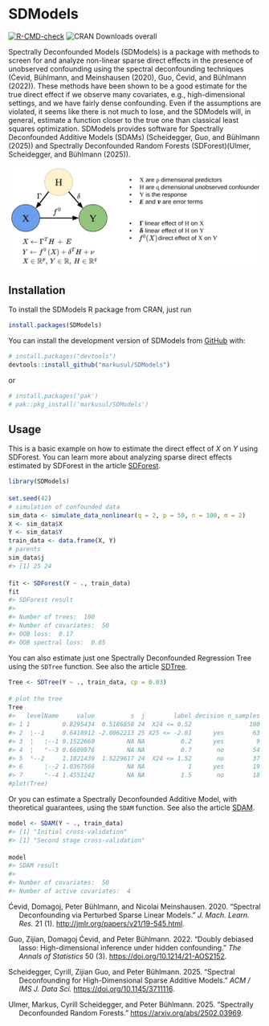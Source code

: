
<!-- README.md is generated from README.Rmd. Please edit that file -->

# SDModels

<!-- badges: start -->

[![R-CMD-check](https://github.com/markusul/SDModels/actions/workflows/R-CMD-check.yaml/badge.svg)](https://github.com/markusul/SDModels/actions/workflows/R-CMD-check.yaml)
![CRAN Downloads
overall](https://cranlogs.r-pkg.org/badges/grand-total/SDModels?color=brightgreen)
<!-- badges: end -->

Spectrally Deconfounded Models (SDModels) is a package with methods to
screen for and analyze non-linear sparse direct effects in the presence
of unobserved confounding using the spectral deconfounding techniques
(Ćevid, Bühlmann, and Meinshausen (2020), Guo, Ćevid, and Bühlmann
(2022)). These methods have been shown to be a good estimate for the
true direct effect if we observe many covariates, e.g., high-dimensional
settings, and we have fairly dense confounding. Even if the assumptions
are violated, it seems like there is not much to lose, and the SDModels
will, in general, estimate a function closer to the true one than
classical least squares optimization. SDModels provides software for
Spectrally Deconfounded Additive Models (SDAMs) (Scheidegger, Guo, and
Bühlmann (2025)) and Spectrally Deconfounded Random Forests
(SDForest)(Ulmer, Scheidegger, and Bühlmann (2025)).

![](man/figures/confModel.png)

## Installation

To install the SDModels R package from CRAN, just run

``` r
install.packages(SDModels)
```

You can install the development version of SDModels from
[GitHub](https://github.com/) with:

``` r
# install.packages("devtools")
devtools::install_github("markusul/SDModels")
```

or

``` r
# install.packages('pak')
# pak::pkg_install('markusul/SDModels')
```

## Usage

This is a basic example on how to estimate the direct effect of $X$ on
$Y$ using SDForest. You can learn more about analyzing sparse direct
effects estimated by SDForest in the article
[SDForest](https://www.markus-ulmer.ch/SDModels/articles/SDForest.html).

``` r
library(SDModels)

set.seed(42)
# simulation of confounded data
sim_data <- simulate_data_nonlinear(q = 2, p = 50, n = 100, m = 2)
X <- sim_data$X
Y <- sim_data$Y
train_data <- data.frame(X, Y)
# parents
sim_data$j
#> [1] 25 24

fit <- SDForest(Y ~ ., train_data)
fit
#> SDForest result
#> 
#> Number of trees:  100 
#> Number of covariates:  50 
#> OOB loss:  0.17 
#> OOB spectral loss:  0.05
```

You can also estimate just one Spectrally Deconfounded Regression Tree
using the `SDTree` function. See also the article
[SDTree](https://www.markus-ulmer.ch/SDModels/articles/SDTree.html).

``` r
Tree <- SDTree(Y ~ ., train_data, cp = 0.03)

# plot the tree
Tree
#>   levelName     value          s  j        label decision n_samples
#> 1 1         0.8295434  0.5186858 24  X24 <= 0.52                100
#> 2  ¦--1     0.6418912 -2.0062213 25 X25 <= -2.01      yes        63
#> 3  ¦   ¦--1 0.1522660         NA NA          0.2      yes         9
#> 4  ¦   °--3 0.6609876         NA NA          0.7       no        54
#> 5  °--2     1.1821439  1.5229617 24  X24 <= 1.52       no        37
#> 6      ¦--2 1.0367566         NA NA            1      yes        19
#> 7      °--4 1.4551242         NA NA          1.5       no        18
#plot(Tree)
```

Or you can estimate a Spectrally Deconfounded Additive Model, with
theoretical guarantees, using the `SDAM` function. See also the article
[SDAM](https://www.markus-ulmer.ch/SDModels/articles/SDAM.html).

``` r
model <- SDAM(Y ~ ., train_data)
#> [1] "Initial cross-validation"
#> [1] "Second stage cross-validation"

model
#> SDAM result
#> 
#> Number of covariates:  50 
#> Number of active covariates:  4
```

<div id="refs" class="references csl-bib-body hanging-indent"
entry-spacing="0">

<div id="ref-Cevid2020SpectralModels" class="csl-entry">

Ćevid, Domagoj, Peter Bühlmann, and Nicolai Meinshausen. 2020.
“<span class="nocase">Spectral Deconfounding via Perturbed Sparse Linear
Models</span>.” *J. Mach. Learn. Res.* 21 (1).
<http://jmlr.org/papers/v21/19-545.html>.

</div>

<div id="ref-Guo2022DoublyConfounding" class="csl-entry">

Guo, Zijian, Domagoj Ćevid, and Peter Bühlmann. 2022.
“<span class="nocase">Doubly debiased lasso: High-dimensional inference
under hidden confounding</span>.” *The Annals of Statistics* 50 (3).
<https://doi.org/10.1214/21-AOS2152>.

</div>

<div id="ref-scheidegger2023spectral" class="csl-entry">

Scheidegger, Cyrill, Zijian Guo, and Peter Bühlmann. 2025. “Spectral
Deconfounding for High-Dimensional Sparse Additive Models.” *ACM / IMS
J. Data Sci.* <https://doi.org/10.1145/3711116>.

</div>

<div id="ref-ulmer2025spectrallydeconfoundedrandomforests"
class="csl-entry">

Ulmer, Markus, Cyrill Scheidegger, and Peter Bühlmann. 2025. “Spectrally
Deconfounded Random Forests.” <https://arxiv.org/abs/2502.03969>.

</div>

</div>
